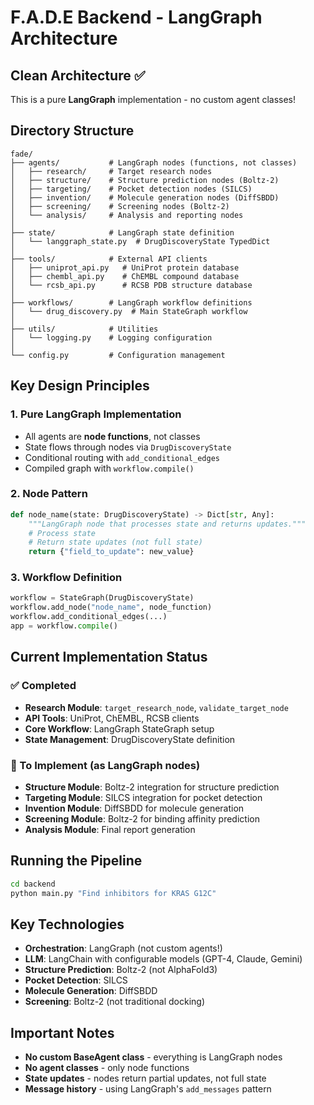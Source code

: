 # F.A.D.E Backend - LangGraph Architecture

## Clean Architecture ✅

This is a pure **LangGraph** implementation - no custom agent classes!

## Directory Structure

```
fade/
├── agents/           # LangGraph nodes (functions, not classes)
│   ├── research/     # Target research nodes
│   ├── structure/    # Structure prediction nodes (Boltz-2)
│   ├── targeting/    # Pocket detection nodes (SILCS)
│   ├── invention/    # Molecule generation nodes (DiffSBDD)
│   ├── screening/    # Screening nodes (Boltz-2)
│   └── analysis/     # Analysis and reporting nodes
│
├── state/            # LangGraph state definition
│   └── langgraph_state.py  # DrugDiscoveryState TypedDict
│
├── tools/            # External API clients
│   ├── uniprot_api.py   # UniProt protein database
│   ├── chembl_api.py    # ChEMBL compound database
│   └── rcsb_api.py      # RCSB PDB structure database
│
├── workflows/        # LangGraph workflow definitions
│   └── drug_discovery.py  # Main StateGraph workflow
│
├── utils/            # Utilities
│   └── logging.py    # Logging configuration
│
└── config.py         # Configuration management
```

## Key Design Principles

### 1. **Pure LangGraph Implementation**
- All agents are **node functions**, not classes
- State flows through nodes via `DrugDiscoveryState`
- Conditional routing with `add_conditional_edges`
- Compiled graph with `workflow.compile()`

### 2. **Node Pattern**
```python
def node_name(state: DrugDiscoveryState) -> Dict[str, Any]:
    """LangGraph node that processes state and returns updates."""
    # Process state
    # Return state updates (not full state)
    return {"field_to_update": new_value}
```

### 3. **Workflow Definition**
```python
workflow = StateGraph(DrugDiscoveryState)
workflow.add_node("node_name", node_function)
workflow.add_conditional_edges(...)
app = workflow.compile()
```

## Current Implementation Status

### ✅ Completed
- **Research Module**: `target_research_node`, `validate_target_node`
- **API Tools**: UniProt, ChEMBL, RCSB clients
- **Core Workflow**: LangGraph StateGraph setup
- **State Management**: DrugDiscoveryState definition

### 🚧 To Implement (as LangGraph nodes)
- **Structure Module**: Boltz-2 integration for structure prediction
- **Targeting Module**: SILCS integration for pocket detection
- **Invention Module**: DiffSBDD for molecule generation
- **Screening Module**: Boltz-2 for binding affinity prediction
- **Analysis Module**: Final report generation

## Running the Pipeline

```bash
cd backend
python main.py "Find inhibitors for KRAS G12C"
```

## Key Technologies
- **Orchestration**: LangGraph (not custom agents!)
- **LLM**: LangChain with configurable models (GPT-4, Claude, Gemini)
- **Structure Prediction**: Boltz-2 (not AlphaFold3)
- **Pocket Detection**: SILCS
- **Molecule Generation**: DiffSBDD
- **Screening**: Boltz-2 (not traditional docking)

## Important Notes
- **No custom BaseAgent class** - everything is LangGraph nodes
- **No agent classes** - only node functions
- **State updates** - nodes return partial updates, not full state
- **Message history** - using LangGraph's `add_messages` pattern
